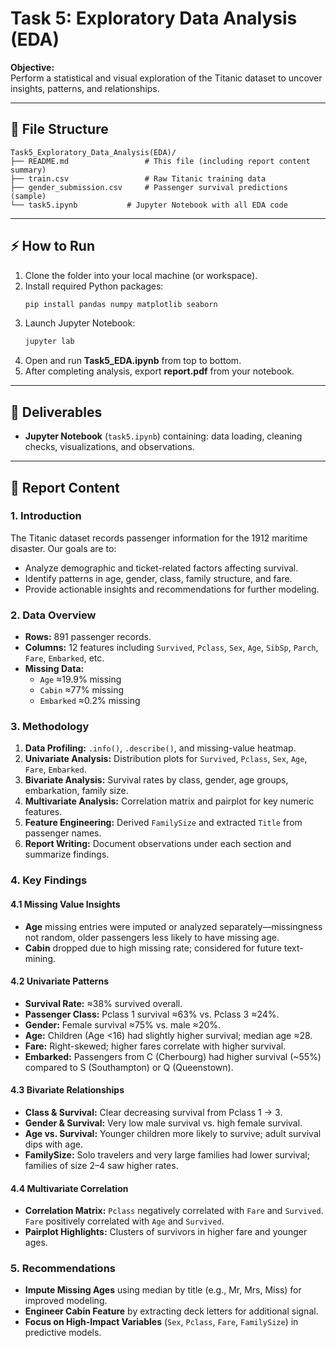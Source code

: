 # Task 5: Exploratory Data Analysis (EDA)

**Objective:**  
Perform a statistical and visual exploration of the Titanic dataset to uncover insights, patterns, and relationships.

---

## 📁 File Structure
```plaintext
Task5_Exploratory_Data_Analysis(EDA)/
├── README.md                 # This file (including report content summary)
├── train.csv                 # Raw Titanic training data
├── gender_submission.csv     # Passenger survival predictions (sample)
└── task5.ipynb           # Jupyter Notebook with all EDA code
```

---

## ⚡ How to Run

1. Clone the folder into your local machine (or workspace).  
2. Install required Python packages:
   ```bash
   pip install pandas numpy matplotlib seaborn
   ```  
3. Launch Jupyter Notebook:
   ```bash
   jupyter lab
   ```  
4. Open and run **Task5_EDA.ipynb** from top to bottom.  
5. After completing analysis, export **report.pdf** from your notebook.

---

## 📑 Deliverables

- **Jupyter Notebook** (`task5.ipynb`) containing: data loading, cleaning checks, visualizations, and observations.  

---

## 📄 Report Content

### 1. Introduction
The Titanic dataset records passenger information for the 1912 maritime disaster. Our goals are to:

- Analyze demographic and ticket-related factors affecting survival.  
- Identify patterns in age, gender, class, family structure, and fare.  
- Provide actionable insights and recommendations for further modeling.

### 2. Data Overview
- **Rows:** 891 passenger records.  
- **Columns:** 12 features including `Survived`, `Pclass`, `Sex`, `Age`, `SibSp`, `Parch`, `Fare`, `Embarked`, etc.  
- **Missing Data:**  
  - `Age` ≈19.9% missing  
  - `Cabin` ≈77% missing  
  - `Embarked` ≈0.2% missing  

### 3. Methodology
1. **Data Profiling:** `.info()`, `.describe()`, and missing-value heatmap.  
2. **Univariate Analysis:** Distribution plots for `Survived`, `Pclass`, `Sex`, `Age`, `Fare`, `Embarked`.  
3. **Bivariate Analysis:** Survival rates by class, gender, age groups, embarkation, family size.  
4. **Multivariate Analysis:** Correlation matrix and pairplot for key numeric features.  
5. **Feature Engineering:** Derived `FamilySize` and extracted `Title` from passenger names.  
6. **Report Writing:** Document observations under each section and summarize findings.

### 4. Key Findings

#### 4.1 Missing Value Insights
- **Age** missing entries were imputed or analyzed separately—missingness not random, older passengers less likely to have missing age.  
- **Cabin** dropped due to high missing rate; considered for future text-mining.

#### 4.2 Univariate Patterns
- **Survival Rate:** ≈38% survived overall.  
- **Passenger Class:** Pclass 1 survival ≈63% vs. Pclass 3 ≈24%.  
- **Gender:** Female survival ≈75% vs. male ≈20%.  
- **Age:** Children (Age <16) had slightly higher survival; median age ≈28.  
- **Fare:** Right-skewed; higher fares correlate with higher survival.  
- **Embarked:** Passengers from C (Cherbourg) had higher survival (~55%) compared to S (Southampton) or Q (Queenstown).

#### 4.3 Bivariate Relationships
- **Class & Survival:** Clear decreasing survival from Pclass 1 → 3.  
- **Gender & Survival:** Very low male survival vs. high female survival.  
- **Age vs. Survival:** Younger children more likely to survive; adult survival dips with age.  
- **FamilySize:** Solo travelers and very large families had lower survival; families of size 2–4 saw higher rates.

#### 4.4 Multivariate Correlation
- **Correlation Matrix:** `Pclass` negatively correlated with `Fare` and `Survived`. `Fare` positively correlated with `Age` and `Survived`.  
- **Pairplot Highlights:** Clusters of survivors in higher fare and younger ages.

### 5. Recommendations
- **Impute Missing Ages** using median by title (e.g., Mr, Mrs, Miss) for improved modeling.  
- **Engineer Cabin Feature** by extracting deck letters for additional signal.  
- **Focus on High-Impact Variables** (`Sex`, `Pclass`, `Fare`, `FamilySize`) in predictive models.
